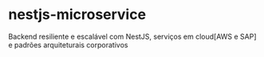 # nestjs-microservice
Backend resiliente e escalável com NestJS, serviços em cloud[AWS e SAP] e padrões arquiteturais corporativos
